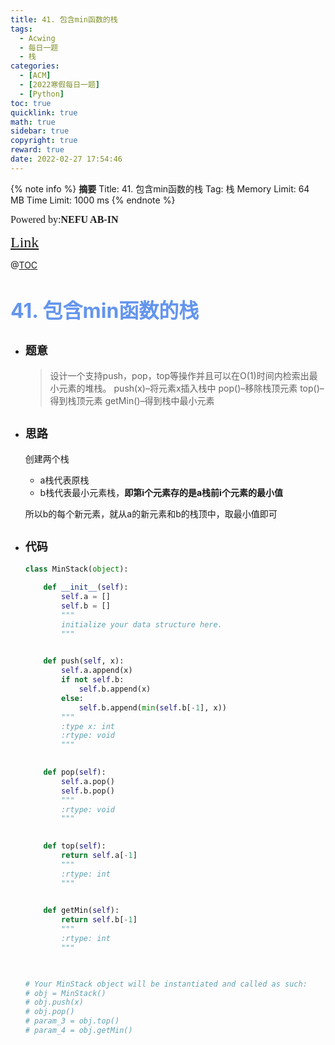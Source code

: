 ```yaml
---
title: 41. 包含min函数的栈
tags:
  - Acwing
  - 每日一题
  - 栈
categories:
  - [ACM]
  - [2022寒假每日一题]
  - [Python]
toc: true
quicklink: true
math: true
sidebar: true
copyright: true
reward: true
date: 2022-02-27 17:54:46
---
```



{% note info %}
**摘要**
Title: 41. 包含min函数的栈
Tag: 栈
Memory Limit: 64 MB
Time Limit: 1000 ms
{% endnote %}
<!-- more -->

<font size=3 face=楷体>Powered by:**NEFU AB-IN**</font>

<font color=#FFA500 size=5 face=楷体>[Link](https://www.acwing.com/problem/content/description/90/)</font>

@[TOC](文章目录)

# <font color=#6495ED size=6>41. 包含min函数的栈</font>

* ## <font size=4 face=粗体>题意</font>

  >设计一个支持push，pop，top等操作并且可以在O(1)时间内检索出最小元素的堆栈。
  >push(x)–将元素x插入栈中
  >pop()–移除栈顶元素
  >top()–得到栈顶元素
  >getMin()–得到栈中最小元素

* ## <font size=4 face=粗体>思路</font>

  创建两个栈
    * a栈代表原栈
    * b栈代表最小元素栈，**即第i个元素存的是a栈前i个元素的最小值**
  
  所以b的每个新元素，就从a的新元素和b的栈顶中，取最小值即可
* ## <font size=4 face=粗体>代码</font>

  ```python
  class MinStack(object):

      def __init__(self):
          self.a = []
          self.b = []
          """
          initialize your data structure here.
          """
          

      def push(self, x):
          self.a.append(x)
          if not self.b:
              self.b.append(x)
          else:
              self.b.append(min(self.b[-1], x))
          """
          :type x: int
          :rtype: void
          """
          

      def pop(self):
          self.a.pop()
          self.b.pop()
          """
          :rtype: void
          """
          

      def top(self):
          return self.a[-1]
          """
          :rtype: int
          """
          

      def getMin(self):
          return self.b[-1]
          """
          :rtype: int
          """
          


  # Your MinStack object will be instantiated and called as such:
  # obj = MinStack()
  # obj.push(x)
  # obj.pop()
  # param_3 = obj.top()
  # param_4 = obj.getMin()
  ```